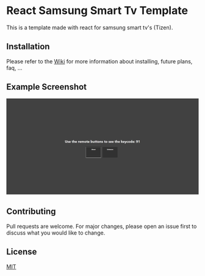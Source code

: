 # React Samsung Smart Tv Template

This is a template made with react for samsung smart tv's (Tizen).

## Installation

Please refer to the [Wiki](https://github.com/IssamElNass/React-Samsung-Smart-Tv-Template/wiki) for more information about installing, future plans, faq, ...

## Example Screenshot

![](./screenshots/example.png)

## Contributing
Pull requests are welcome. For major changes, please open an issue first to discuss what you would like to change.

## License
[MIT](https://choosealicense.com/licenses/mit/)